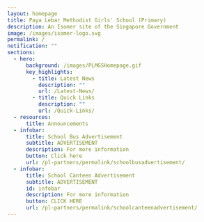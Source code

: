 ```yaml
---
layout: homepage
title: Paya Lebar Methodist Girls' School (Primary)
description: An Isomer site of the Singapore Government
image: /images/isomer-logo.svg
permalink: /
notification: ""
sections:
  - hero:
      background: /images/PLMGSHomepage.gif
      key_highlights:
        - title: Latest News
          description: ""
          url: /Latest-News/
        - title: Quick Links
          description: ""
          url: /Quick-Links/
  - resources:
      title: Announcements
  - infobar:
      title: School Bus Advertisement
      subtitle: ADVERTISEMENT
      description: For more information
      button: Click here
      url: /pl-partners/permalink/schoolbusadvertisement/
  - infobar:
      title: School Canteen Advertisement
      subtitle: ADVERTISEMENT
      id: infobar
      description: For more information
      button: CLICK HERE
      url: /pl-partners/permalink/schoolcanteenadvertisement/
---
```

